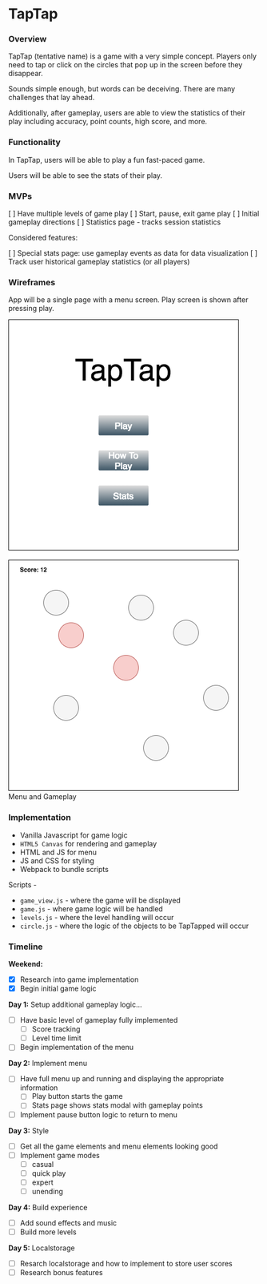 # TapTap

### Overview

TapTap (tentative name) is a game with a very simple concept. Players only need to tap or click on the circles that pop up in the screen before they disappear.

Sounds simple enough, but words can be deceiving. There are many challenges that lay ahead.

Additionally, after gameplay, users are able to view the statistics of their play including accuracy, point counts, high score, and more.

### Functionality

In TapTap, users will be able to play a fun fast-paced game.

Users will be able to see the stats of their play.

### MVPs

[ ] Have multiple levels of game play
[ ] Start, pause, exit game play
[ ] Initial gameplay directions
[ ] Statistics page - tracks session statistics

Considered features:

[ ] Special stats page: use gameplay events as data for data visualization
[ ] Track user historical gameplay statistics (or all players)

### Wireframes

App will be a single page with a menu screen. Play screen is shown after pressing play.

![wireframes](./proposal/jsproject.png)  
Menu and Gameplay

### Implementation

- Vanilla Javascript for game logic
- `HTML5 Canvas` for rendering and gameplay
- HTML and JS for menu
- JS and CSS for styling
- Webpack to bundle scripts

Scripts -
- `game_view.js` - where the game will be displayed
- `game.js` - where game logic will be handled
- `levels.js` - where the level handling will occur
- `circle.js` - where the logic of the objects to be TapTapped will occur

### Timeline

**Weekend:**
- [x] Research into game implementation
- [x] Begin initial game logic

**Day 1:** Setup additional gameplay logic...
- [ ] Have basic level of gameplay fully implemented
  - [ ] Score tracking
  - [ ] Level time limit
- [ ] Begin implementation of the menu

**Day 2:** Implement menu
- [ ] Have full menu up and running and displaying the appropriate information
  - [ ] Play button starts the game
  - [ ] Stats page shows stats modal with gameplay points
- [ ] Implement pause button logic to return to menu

**Day 3:** Style
- [ ] Get all the game elements and menu elements looking good
- [ ] Implement game modes
  - [ ] casual
  - [ ] quick play
  - [ ] expert
  - [ ] unending

**Day 4:** Build experience
- [ ] Add sound effects and music
- [ ] Build more levels

**Day 5:** Localstorage
- [ ] Resarch localstorage and how to implement to store user scores
- [ ] Research bonus features
